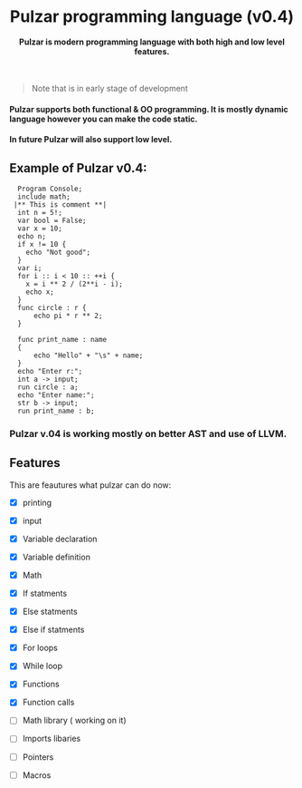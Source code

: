 <h1 align = 'center'> Pulzar programming language (v0.4)</h1>

<div align="center">
  <strong>Pulzar is modern  programming language with both high and low level features.</strong>
</div>
<br><br>

> Note that  is in early stage of development

#### Pulzar supports both functional & OO programming. It is mostly dynamic language however you can make the code static.
#### In future Pulzar will also support low level.

## Example of Pulzar v0.4:
```pulzar
  Program Console;
  include math;
 |** This is comment **|
  int n = 5!;
  var bool = False;
  var x = 10;
  echo n;
  if x != 10 {
    echo "Not good";
  }
  var i;
  for i :: i < 10 :: ++i {
    x = i ** 2 / (2**i - i);
    echo x;
  }
  func circle : r { 
      echo pi * r ** 2;
  }

  func print_name : name 
  {
      echo "Hello" + "\s" + name;
  }
  echo "Enter r:";
  int a -> input;
  run circle : a;
  echo "Enter name:";
  str b -> input;
  run print_name : b;
```
### Pulzar v.04 is working mostly on better AST and use of LLVM.


## Features

This are feautures what pulzar can do now:
- [x] printing
- [x] input
- [x] Variable declaration 
- [x] Variable definition
- [x] Math 
- [x] If statments
- [x] Else statments
- [x] Else if statments
- [x] For loops
- [x] While loop
- [x] Functions 
- [x] Function calls 
- [ ] Math library ( working on it)
- [ ] Imports libaries
- [ ] Pointers
- [ ] Macros

